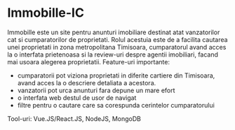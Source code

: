 # Immobille-IC

Immobille este un site pentru anunturi imobiliare destinat atat vanzatorilor cat si cumparatorilor de proprietati.
Rolul acestuia este de a facilita cautarea unei proprietati in zona metropolitana Timisoara, cumparatorul avand acces la o interfata prietenoasa si la review-uri despre agentii imobiliari, facand mai usoara alegerea proprietatii.
Feature-uri importante:
- cumparatorii pot viziona proprietati in diferite cartiere din Timisoara, avand acces la o descriere detaliata a acestora.
- vanzatorii pot urca anunturi fara depune un mare efort
- o interfata web destul de usor de navigat
- filtre pentru o cautare care sa corespunda cerintelor cumparatorului
  
Tool-uri: Vue.JS/React.JS, NodeJS, MongoDB
